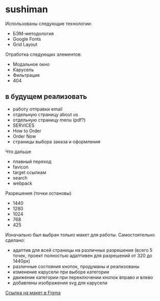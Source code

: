 # sushiman

Использованы следующие технологии:

* БЭМ-методология
* Google Fonts
* Grid Layout

Отработка следующих элементов:

* Модальное окно
* Карусель
* Фильтрация
* 404

## в будущем реализовать
* работу отправки email
* отдельную страницу about us
* отдельную страницу menu (pdf?)
* SERVICES
* How to Order
* Order Now
* страницы выбора заказа и оформления

Что дальше

- плавный переход
- favicon
- target ссылкам
- search
- webpack

Разрешения (точки остановы)
- 1440
- 1280
- 1024
- 768
- 425

Изначально был выбран только макет для работы. Самостоятельно сделано:
- адаптив для всей страницы на различных разрешения (всего 5 точек, проект полностью адаптивен для разрешений от 320 до 1440px)
- различные состояния кнопок, продуманы и реализованы
- изменение карусели при выборе категории
- движение категории при переключении кнопок вправо и влево
- добавлены изображения svg для карусели


[Ссылка на макет в Figma](https://www.figma.com/file/LvgbR5dcQ0ZnAChDqaP6p8/Sushiman-FoodLandingPages?type=design&node-id=0-1&t=kGhMFrxDwt97gOaQ-0)